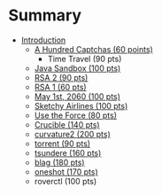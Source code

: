 # Summary

* [Introduction](README.md)
   * [A Hundred Captchas (60 points)](a_hundred_captchas_60_points.md)
       * Time Travel (90 pts)
   * [Java Sandbox (100 pts)](java_sandbox_100_pts.md)
   * [RSA 2 (90 pts)](rsa_2_90_pts.md)
   * [RSA 1 (60 pts)](rsa_1_60_pts.md)
   * [May 1st, 2060 (100 pts)](may_1st,_2060_100_pts.md)
   * [Sketchy Airlines (100 pts)](sketchy_airlines_100_pts.md)
   * [Use the Force (80 pts)](use_the_force_80_pts.md)
   * [Crucible (140 pts)](crucible_140_pts.md)
   * [curvature2 (200 pts)](curvature2_200_pts.md)
   * [torrent (90 pts)](torrent_90_pts.md)
   * [tsundere (160 pts)](tsundere_160_pts.md)
   * [blag (180 pts)](blag_180_pts.md)
   * [oneshot (170 pts)](oneshot_170_pts.md)
   * roverctl (100 pts)

